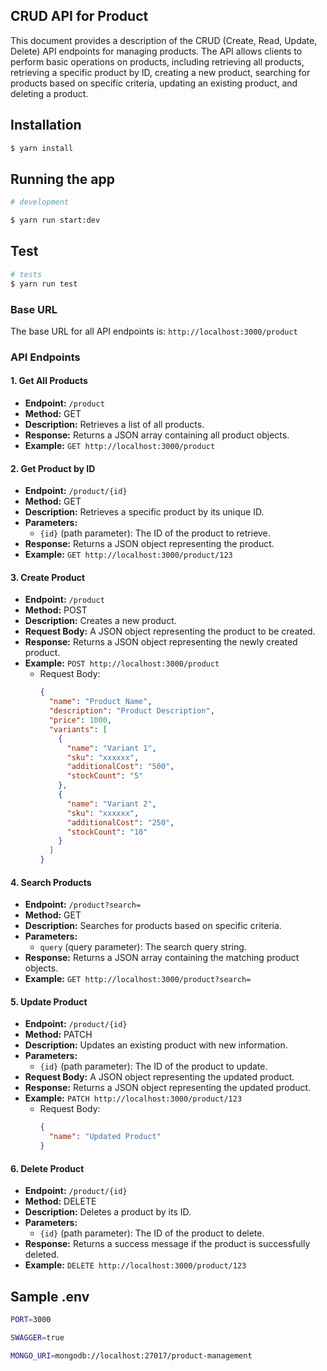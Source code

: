 ## CRUD API for Product

This document provides a description of the CRUD (Create, Read, Update, Delete) API endpoints for managing products. The API allows clients to perform basic operations on products, including retrieving all products, retrieving a specific product by ID, creating a new product, searching for products based on specific criteria, updating an existing product, and deleting a product.

## Installation

```bash
$ yarn install
```

## Running the app

```bash
# development

$ yarn run start:dev

```

## Test

```bash
# tests
$ yarn run test

```

### Base URL

The base URL for all API endpoints is: `http://localhost:3000/product`

### API Endpoints

#### 1. Get All Products

- **Endpoint:** `/product`
- **Method:** GET
- **Description:** Retrieves a list of all products.
- **Response:** Returns a JSON array containing all product objects.
- **Example:** `GET http://localhost:3000/product`

#### 2. Get Product by ID

- **Endpoint:** `/product/{id}`
- **Method:** GET
- **Description:** Retrieves a specific product by its unique ID.
- **Parameters:**
  - `{id}` (path parameter): The ID of the product to retrieve.
- **Response:** Returns a JSON object representing the product.
- **Example:** `GET http://localhost:3000/product/123`

#### 3. Create Product

- **Endpoint:** `/product`
- **Method:** POST
- **Description:** Creates a new product.
- **Request Body:** A JSON object representing the product to be created.
- **Response:** Returns a JSON object representing the newly created product.
- **Example:** `POST http://localhost:3000/product`
  - Request Body:
    ```json
    {
      "name": "Product Name",
      "description": "Product Description",
      "price": 1000,
      "variants": [
        {
          "name": "Variant 1",
          "sku": "xxxxxx",
          "additionalCost": "500",
          "stockCount": "5"
        },
        {
          "name": "Variant 2",
          "sku": "xxxxxx",
          "additionalCost": "250",
          "stockCount": "10"
        }
      ]
    }
    ```

#### 4. Search Products

- **Endpoint:** `/product?search=`
- **Method:** GET
- **Description:** Searches for products based on specific criteria.
- **Parameters:**
  - `query` (query parameter): The search query string.
- **Response:** Returns a JSON array containing the matching product objects.
- **Example:** `GET http://localhost:3000/product?search=`

#### 5. Update Product

- **Endpoint:** `/product/{id}`
- **Method:** PATCH
- **Description:** Updates an existing product with new information.
- **Parameters:**
  - `{id}` (path parameter): The ID of the product to update.
- **Request Body:** A JSON object representing the updated product.
- **Response:** Returns a JSON object representing the updated product.
- **Example:** `PATCH http://localhost:3000/product/123`
  - Request Body:
    ```json
    {
      "name": "Updated Product"
    }
    ```

#### 6. Delete Product

- **Endpoint:** `/product/{id}`
- **Method:** DELETE
- **Description:** Deletes a product by its ID.
- **Parameters:**
  - `{id}` (path parameter): The ID of the product to delete.
- **Response:** Returns a success message if the product is successfully deleted.
- **Example:** `DELETE http://localhost:3000/product/123`


## Sample .env

```bash
PORT=3000

SWAGGER=true

MONGO_URI=mongodb://localhost:27017/product-management
```